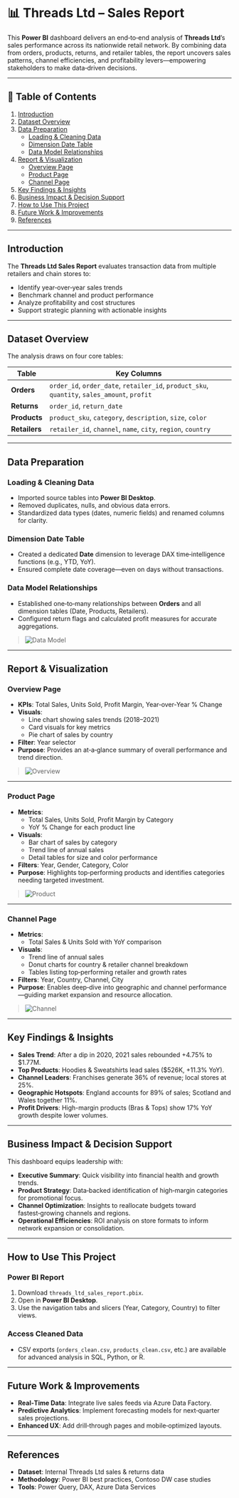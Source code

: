 # 📊 Threads Ltd – Sales Report

This **Power BI** dashboard delivers an end‑to‑end analysis of **Threads Ltd**’s sales performance across its nationwide retail network. By combining data from orders, products, returns, and retailer tables, the report uncovers sales patterns, channel efficiencies, and profitability levers—empowering stakeholders to make data‑driven decisions.

---

## 📌 Table of Contents
1. [Introduction](#introduction)  
2. [Dataset Overview](#dataset-overview)  
3. [Data Preparation](#data-preparation)  
   - [Loading & Cleaning Data](#loading--cleaning-data)  
   - [Dimension Date Table](#dimension-date-table)  
   - [Data Model Relationships](#data-model-relationships)  
4. [Report & Visualization](#report--visualization)  
   - [Overview Page](#overview-page)  
   - [Product Page](#product-page)  
   - [Channel Page](#channel-page)  
5. [Key Findings & Insights](#key-findings--insights)  
6. [Business Impact & Decision Support](#business-impact--decision-support)  
7. [How to Use This Project](#how-to-use-this-project)  
8. [Future Work & Improvements](#future-work--improvements)  
9. [References](#references)  

---

## Introduction
The **Threads Ltd Sales Report** evaluates transaction data from multiple retailers and chain stores to:

- Identify year‑over‑year sales trends  
- Benchmark channel and product performance  
- Analyze profitability and cost structures  
- Support strategic planning with actionable insights  

---

## Dataset Overview
The analysis draws on four core tables:

| Table            | Key Columns                                                                                 |
|------------------|---------------------------------------------------------------------------------------------|
| **Orders**       | `order_id`, `order_date`, `retailer_id`, `product_sku`, `quantity`, `sales_amount`, `profit` |
| **Returns**      | `order_id`, `return_date`                                                                   |
| **Products**     | `product_sku`, `category`, `description`, `size`, `color`                                   |
| **Retailers**    | `retailer_id`, `channel`, `name`, `city`, `region`, `country`                               |

---

## Data Preparation

### Loading & Cleaning Data
- Imported source tables into **Power BI Desktop**.  
- Removed duplicates, nulls, and obvious data errors.  
- Standardized data types (dates, numeric fields) and renamed columns for clarity.

### Dimension Date Table
- Created a dedicated **Date** dimension to leverage DAX time‑intelligence functions (e.g., YTD, YoY).  
- Ensured complete date coverage—even on days without transactions.

### Data Model Relationships
- Established one‑to‑many relationships between **Orders** and all dimension tables (Date, Products, Retailers).  
- Configured return flags and calculated profit measures for accurate aggregations.

> ![Data Model](screenshots/data_model.jpg)

---

## Report & Visualization

### Overview Page
- **KPIs**: Total Sales, Units Sold, Profit Margin, Year‑over‑Year % Change  
- **Visuals**:  
  - Line chart showing sales trends (2018–2021)  
  - Card visuals for key metrics  
  - Pie chart of sales by country  
- **Filter**: Year selector  
- **Purpose**: Provides an at‑a‑glance summary of overall performance and trend direction.

> ![Overview](screenshots/overview_page.jpg)

---

### Product Page
- **Metrics**:  
  - Total Sales, Units Sold, Profit Margin by Category  
  - YoY % Change for each product line  
- **Visuals**:  
  - Bar chart of sales by category  
  - Trend line of annual sales  
  - Detail tables for size and color performance  
- **Filters**: Year, Gender, Category, Color  
- **Purpose**: Highlights top‑performing products and identifies categories needing targeted investment.

> ![Product](screenshots/product_page.jpg)

---

### Channel Page
- **Metrics**:  
  - Total Sales & Units Sold with YoY comparison  
- **Visuals**:
  - Trend line of annual sales    
  - Donut charts for country & retailer channel breakdown  
  - Tables listing top‑performing retailer and growth rates  
- **Filters**: Year, Country, Channel, City  
- **Purpose**: Enables deep‑dive into geographic and channel performance—guiding market expansion and resource allocation.

> ![Channel](screenshots/channel_page.jpg)

---

## Key Findings & Insights
- **Sales Trend**: After a dip in 2020, 2021 sales rebounded +4.75% to \$1.77M.  
- **Top Products**: Hoodies & Sweatshirts lead sales (\$526K, +11.3% YoY).  
- **Channel Leaders**: Franchises generate 36% of revenue; local stores at 25%.  
- **Geographic Hotspots**: England accounts for 89% of sales; Scotland and Wales together 11%.  
- **Profit Drivers**: High-margin products (Bras & Tops) show 17% YoY growth despite lower volumes.

---

## Business Impact & Decision Support
This dashboard equips leadership with:

- **Executive Summary**: Quick visibility into financial health and growth trends.  
- **Product Strategy**: Data‑backed identification of high‑margin categories for promotional focus.  
- **Channel Optimization**: Insights to reallocate budgets toward fastest‑growing channels and regions.  
- **Operational Efficiencies**: ROI analysis on store formats to inform network expansion or consolidation.  

---

## How to Use This Project

### Power BI Report
1. Download `threads_ltd_sales_report.pbix`.  
2. Open in **Power BI Desktop**.  
3. Use the navigation tabs and slicers (Year, Category, Country) to filter views.

### Access Cleaned Data
- CSV exports (`orders_clean.csv`, `products_clean.csv`, etc.) are available for advanced analysis in SQL, Python, or R.

---

## Future Work & Improvements
- **Real‑Time Data**: Integrate live sales feeds via Azure Data Factory.  
- **Predictive Analytics**: Implement forecasting models for next‑quarter sales projections.  
- **Enhanced UX**: Add drill‑through pages and mobile‑optimized layouts.  

---

## References
- **Dataset**: Internal Threads Ltd sales & returns data  
- **Methodology**: Power BI best practices, Contoso DW case studies  
- **Tools**: Power Query, DAX, Azure Data Services  
